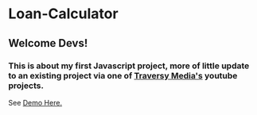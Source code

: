 # Loan-Calculator
## Welcome Devs!
### This is about my first Javascript project, more of little update to an existing project via one of <a href="https://github.com/bradtraversy">Traversy Media's</a> youtube projects.
See <a href="loan-calculator-forked.netlify.app">Demo Here.<a/>
